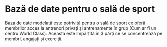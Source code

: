 # Bază de date pentru o sală de sport

Baza de date modelată este potrivită pentru o sală de sport ce oferă membrilor acces la antrenori privați și antrenamente în grup (Cum ar fi un centru World Class). Aceasta este împărțită în 3 părți ce se concentrează pe membri, angajați și exerciții. 

